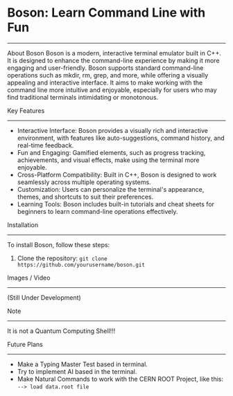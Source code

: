# Boson: Learn Command Line with Fun

---

About Boson
Boson is a modern, interactive terminal emulator built in C++. It is designed to enhance the command-line experience by making it more engaging and user-friendly. Boson supports standard command-line operations such as mkdir, rm, grep, and more, while offering a visually appealing and interactive interface. It aims to make working with the command line more intuitive and enjoyable, especially for users who may find traditional terminals intimidating or monotonous.

Key Features

---

* Interactive Interface: Boson provides a visually rich and interactive environment, with features like auto-suggestions, command history, and real-time feedback.
* Fun and Engaging: Gamified elements, such as progress tracking, achievements, and visual effects, make using the terminal more enjoyable.
* Cross-Platform Compatibility: Built in C++, Boson is designed to work seamlessly across multiple operating systems.
* Customization: Users can personalize the terminal's appearance, themes, and shortcuts to suit their preferences.
* Learning Tools: Boson includes built-in tutorials and cheat sheets for beginners to learn command-line operations effectively.

Installation

---

To install Boson, follow these steps:

1. Clone the repository: `git clone https://github.com/yourusername/boson.git`

Images / Video

---

(Still Under Development)

Note

---

It is not a Quantum Computing Shell!!!

Future Plans

---

* Make a Typing Master Test based in terminal.
* Try to implement AI based in the terminal.
* Make Natural Commands to work with the CERN ROOT Project, like this: `--> load data.root file`
